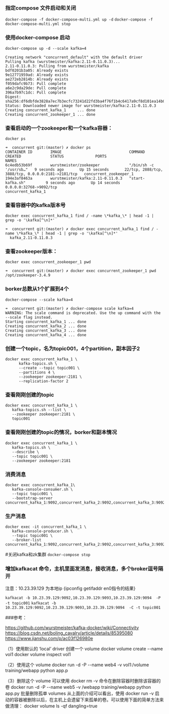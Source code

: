   
### 指定compose 文件启动和关闭
`docker-compose -f docker-compose-multi.yml up -d`
`docker-compose -f docker-compose-multi.yml stop`

### 使用docker-compose 启动

`docker-compose up -d --scale kafka=4`

``` shell ➜  concurrent git:(master) ✗ docker-compose up -d
Creating network "concurrent_default" with the default driver
Pulling kafka (wurstmeister/kafka:2.11-0.11.0.3)...
2.11-0.11.0.3: Pulling from wurstmeister/kafka
bdf0201b3a05: Already exists
9e12771959ad: Already exists
ae272eb2814b: Already exists
f059dafc9b73: Pull complete
a6e2c9da29de: Pull complete
396a7b97c1dc: Pull complete
Digest: sha256:df6dbfde3828a7ec7b3ecfc73241d22fd3ba4f76f1b4c6417a9cf8d101ea14b0
Status: Downloaded newer image for wurstmeister/kafka:2.11-0.11.0.3
Creating concurrent_kafka_1     ... done
Creating concurrent_zookeeper_1 ... done

```

### 查看启动的一个zookeeper和一个kafka容器：

`docker ps`

``` shell 
➜  concurrent git:(master) ✗ docker ps
CONTAINER ID        IMAGE                              COMMAND                  CREATED             STATUS              PORTS                                                NAMES
6c4edb53b69f        wurstmeister/zookeeper             "/bin/sh -c '/usr/sb…"   9 seconds ago       Up 15 seconds       22/tcp, 2888/tcp, 3888/tcp, 0.0.0.0:2181->2181/tcp   concurrent_zookeeper_1
194e3af8463a        wurstmeister/kafka:2.11-0.11.0.3   "start-kafka.sh"         9 seconds ago       Up 14 seconds       0.0.0.0:32768->9092/tcp                              concurrent_kafka_1
```

### 查看容器中的kafka版本号
`docker exec concurrent_kafka_1 find / -name \*kafka_\* | head -1 | grep -o '\kafka[^\n]*'`
```shell 
➜  concurrent git:(master) ✗ docker exec concurrent_kafka_1 find / -name \*kafka_\* | head -1 | grep -o '\kafka[^\n]*'
  kafka_2.11-0.11.0.3
```

### 查看zookeeper版本：
`docker exec concurrent_zookeeper_1 pwd`
```shell
➜  concurrent git:(master) ✗ docker exec concurrent_zookeeper_1 pwd
/opt/zookeeper-3.4.9
```

### borker总数从1个扩展到4个
`docker-compose --scale kafka=4`

```shell
➜  concurrent git:(master) ✗ docker-compose scale kafka=4
WARNING: The scale command is deprecated. Use the up command with the --scale flag instead.
Starting concurrent_kafka_1 ... done
Creating concurrent_kafka_2 ... done
Creating concurrent_kafka_3 ... done
Creating concurrent_kafka_4 ... done
```

### 创建一个topic，名为topic001，4个partition，副本因子2

```
docker exec concurrent_kafka_1 \
      kafka-topics.sh \
      --create --topic topic001 \
      --partitions 4 \
      --zookeeper zookeeper:2181 \
      --replication-factor 2

```

### 查看刚刚创建的topic
``` 
docker exec concurrent_kafka_1 \
   kafka-topics.sh --list \
   --zookeeper zookeeper:2181 \
   topic001

```

### 查看刚刚创建的topic的情况，borker和副本情况
```
docker exec concurrent_kafka_1 \
   kafka-topics.sh \
   --describe \
   --topic topic001 \
   --zookeeper zookeeper:2181
```

### 消费消息
```
docker exec concurrent_kafka_1\
   kafka-console-consumer.sh \
   --topic topic001 \
   --bootstrap-server concurrent_kafka_1:9092,concurrent_kafka_2:9092,concurrent_kafka_3:9092,concurrent_kafka_4:9092
```

### 生产消息

```
docker exec -it concurrent_kafka_1 \
   kafka-console-producer.sh \
   --topic topic001 \
   --broker-list concurrent_kafka_1:9092,concurrent_kafka_2:9092,concurrent_kafka_3:9092,concurrent_kafka_4:9092

```

#关闭kafka和zk集群
`docker-compose stop`

### 增加kafkacat 命令，主机里面发消息，接收消息，多个broker逗号隔开

注意：10.23.39.129 为本地ip {ipconfig getifaddr en0指令的结果}

`kafkacat -b 10.23.39.129:9092,10.23.39.129:9093,10.23.39.129:9094  -P -t topic001`
`kafkacat -b 10.23.39.129:9092,10.23.39.129:9093,10.23.39.129:9094  -C -t topic001`


###参考：

https://github.com/wurstmeister/kafka-docker/wiki/Connectivity
https://blog.csdn.net/boling_cavalry/article/details/85395080
https://www.jianshu.com/p/ac03f126980e


（1）使用默认的 ‘local’ driver 创建一个 volume
 docker volume create --name vol1
 docker volume inspect vol1

（2）使用这个 volume
 docker run -d -P --name web4 -v vol1:/volume training/webapp python app.p

（3）删除这个 volume
    可以使用 docker rm -v 命令在删除容器时删除该容器的卷
    docker run -d -P --name web5 -v /webapp training/webapp python app.py
    批量删除孤单 volumes
    从上面的介绍可以看出，使用 docker run -v 启动的容器被删除以后，在主机上会遗留下来孤单的卷。可以使用下面的简单方法来做清理：
    docker volume ls -qf dangling=true

